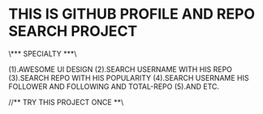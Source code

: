  # THIS IS GITHUB PROFILE AND REPO SEARCH PROJECT 

\\*** SPECIALTY ***\\ 

(1).AWESOME UI DESIGN 
(2).SEARCH USERNAME WITH HIS REPO
(3).SEARCH REPO WITH HIS POPULARITY
(4).SEARCH USERNAME HIS FOLLOWER AND FOLLOWING AND TOTAL-REPO
(5).AND ETC.

//** TRY THIS PROJECT ONCE **\\

